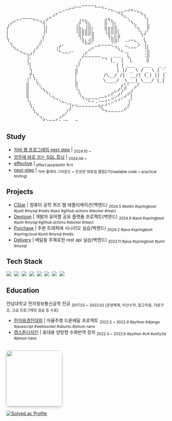 
<pre>
⠀⠀⠀⠀⠀⠀⠀⠀⠀⠀⠀⠀⠀⠀⠀⠀⠀⠀⠀⠀⠀⠀⠀⣀⣀⣀⣀⡀⠀⠀⠀⠀⠀⠀⠀⠀⠀⠀⠀⠀⠀⠀⠀⠀
⠀⠀⠀⠀⠀⠀⠀⠀⠀⠀⠀⠀⠀⠀⠀⠀⠀⣀⠤⠖⠚⠉⠉⠀⠀⠀⠀⠉⠉⠙⠒⠤⣄⡀⠀⠀⣀⣠⣤⣀⡀⠀⠀⠀
⠀⠀⠀⠀⠀⠀⠀⠀⠀⠀⠀⠀⠀⠀⣠⠖⠉⠀⠀⠀⠀⠀⠀⠀⠀⠀⠀⠀⠀⠀⠀⠀⠀⠈⠛⢯⡀⠀⠀⠀⠉⠳⣄⠀
⠀⠀⣀⠤⠔⠒⠒⠒⠦⢤⣀⢀⡴⠋⠀⠀⠀⠀⠀⠀⠀⠀⢠⣤⣄⠀⠀⠀⠀⠀⣴⢶⣄⠀⠀⠀⠉⢢⡀⠀⠀⠀⠘⡆
⢠⠞⠁⠀⠀⠀⠀⠀⠀⠀⠈⢻⡀⠀⠀⠀⠀⠀⠀⠀⠀⢠⡟⠀⢹⣧⠀⠀⠀⠀⣿⠀⢹⣇⠀⠀⠀⠀⠙⢦⠀⠀⠀⣧
⡏⠀⠀⠀⠀⠀⠀⠀⠀⠀⠀⢸⡇⠀⠀⠀⠀⠀⠀⠀⠀⢸⣿⣦⣼⣿⡇⠀⠀⠀⢿⣿⣿⣿⡄⠀⠀⠀⠀⠈⢳⡀⢀⡟
⡇⠀⠀⠀⠀⠀⠀⠀⠀⠀⠀⡸⠁⠀⠀⠀⠀⠀⠀⠀⠀⠈⣿⡿⠿⠿⣿⠀⠀⠀⠘⣿⡛⣟⣧⠀⠀⠀⠀⠀⠀⢳⠞⠀
⢳⠀⠀⠀⠀⠀⠀⠀⠀⠀⢠⠇⠀⠀⠀⠀⠀⠀⠀⠀⠀⠀⠘⣷⡄⢴⡿⠀⠀⠀⠀⠘⣿⣷⡏⠀⢀⡠⠤⣄⠀⠀⣇⠀
⠀⢳⡀⠀⠀⠀⠀⠀⠀⢠⠏⠀⠀⠀⠀⠀⣠⠄⠀⠀⠀⠀⠀⠈⠛⠛⠁⣀⡤⠤⠤⠤⢌⣉⠀⠀⢠⡀⠀⠀⡱⠀⢸⡄
⠀⠀⠙⠦⣀⠀⠀⠀⣰⠋⠀⠀⠀⠀⠀⠸⣅⠀⠀⢀⡀⠀⠀⠀⢀⠴⠋⠀⠀⠀⠀⠀⠀⠈⠳⣄⠀⠈⠉⠉⠀⠀⢘⣧
⠀⠀⠀⠀⠈⠙⢲⠞⠁⠀⠀⠀⠀⠀⠀⠀⠀⠉⠉⠁⠀⠀⠀⣰⣋⣀⣀⣀⣀⠀⠀  ___ ⠈⣇     ⢐⣿                      ___  _  _                   
⠀⠀⠀⠀⠀⠀⢸⠁⠀⠀⠀⠀⠀⠀⠀⠀⠀⠀⠀⠀⠀⠀⡰⠁⠀⠀⠀⠀⠀⠉⠙ |_  | ⠈⣇     ⣿                     |_  |(_)| |                  
⠀⠀⠀⠀⠀⠀⠘⡇⠀⠀⠀⠀⠀⠀⠀⠀⠀⠀⠀⠀⠀⢠⠇⠀⠀⠀⠀⠀⠀⠀⠀ ⠀ | | ___   ___   _ __    __ _       | | _ | |__   _   _  _ __  
⠀⠀⠀⠀⠀⠀⠀⢳⠀⠀⠀⠀⠀⠀⠀⠀⠀⠀⠀⠀⠀⣾⠀⠀⠀⠀⠀⠀⠀⠀⠀ ⠀⠀| |/ _ \ / _ \ | '_ \  / _` |      | || || '_ \ | | | || '_ \ 
⠀⠀⠀⠀⠀⠀⠀⡟⣆⠀⠀⠀⠀⠀⠀⠀⠀⠀⠀⠀⠀⡏⠀⠀⠀⠀⠀⠀ ⠀/\__/ /|  __/| (_) || | | || (_| | /\__/ /| || | | || |_| || | | |
⠀⠀⠀⠀⠀⠀⢸⠁⠘⣆⠀⠀⠀⠀⠀⠀⠀⠀⠀⠀⠀⣇⠀⠀⠀⠀⠀⠀  \____/  \___| \___/ |_| |_| \__, | \____/ |_||_| |_| \__,_||_| |_|
⠀⠀⠀⠀⠀⠀⣿⠀⠀⠘⢆⠀⠀⠀⠀⠀⠀⠀⠀⠀⠀⢿⠀⠀⠀⠀⠀⠀⠀⠀⠀⠀⠀⠀⠀⡴⣣⠃⠀⣠⠏⠀⠀⠀             __/ |                                
⠀⠀⠀⠀⠀⠀⣿⠀⠀⠀⠈⠳⣄⠀⠀⠀⠀⠀⠀⠀⠀⠘⡆⠀⠀⠀⠀⠀⠀⠀⠀⠀⢀⡤⠞⡱⠋⢀⡴⠁⠀⠀⠀⠀            |___/     
⠀⠀⠀⠀⠀⠀⣿⠀⠀⠀⠀⠀⠈⠣⣄⠀⠀⠀⠀⠀⠀⠀⠹⣄⠀⠀⠀⠀⢀⣀⡤⠖⢋⡠⠞⢁⡴⠋⡇⠀⠀⠀⠀⠀
⠀⠀⠀⠀⠀⠀⠸⡄⠀⠀⠀⠀⠀⠀⠈⠙⠢⣄⡀⠀⠀⠀⠀⠈⠙⠯⠭⢉⠡⠤⠴⠒⣉⠴⠚⠁⠀⢰⠃⠀⠀⠀⠀⠀
⠀⠀⠀⠀⠀⠀⠀⢳⡀⠀⠀⠀⠀⠀⠀⠀⠀⠀⠈⢹⠖⠲⠤⠤⠤⠤⠤⠤⢶⡖⠚⠉⠀⠀⠀⠀⢀⡞⠀⠀⠀⠀⠀⠀
⠀⠀⠀⠀⠀⠀⠀⠀⢳⡀⠀⠀⠀⠀⠀⠀⠀⠀⡰⠋⠀⠀⠀⠀⠀⠀⠀⠀⠀⠙⠲⠤⠤⠤⠤⠔⠋⠀⠀⠀⠀⠀⠀⠀
⠀⠀⠀⠀⠀⠀⠀⠀⠀⠙⢤⡀⠀⠀⠀⠀⣠⠞⠁⠀⠀⠀⠀⠀⠀⠀⠀⠀⠀⠀⠀⠀⠀⠀⠀⠀⠀⠀⠀⠀⠀⠀⠀⠀
⠀⠀⠀⠀⠀⠀⠀⠀⠀⠀⠀⠛⠑⠒⠒⠋⠂⠐⠒⠀⠀⠒⠀⠀⠀⠀⠀⠀⠀⠀⠀⠀⠀⠀⠀⠀⠀
</pre>



## Study
- [자바 웹 프로그래밍 next step](https://github.com/Jeongjjuna/web-application) | <sub>2024.10 ~ </sub>
- [업무에 바로 쓰는 SQL 튜닝](https://wlgns2305.tistory.com/category/%EC%8A%A4%ED%84%B0%EB%94%94/%EC%97%85%EB%AC%B4%EC%97%90%20%EB%B0%94%EB%A1%9C%20%EC%93%B0%EC%9D%B4%EB%8A%94%20SQL%20%ED%8A%9C%EB%8B%9D) | <sub>2024.08 ~ </sub>
- [effective](https://github.com/Jeongjjuna/effective) | <sub>effect java/kotlin 독서</sub>
- [next-step](https://github.com/Jeongjjuna/next-step-baseball-playground) | <sub>자바 플레이 그라운드 + 인프런 워밍업 클럽2기(readable code + practical testing)</sub>


## Projects
- [CStar](https://github.com/FreakPeople/freak-CStar-backend) | 컴퓨터 공학 퀴즈 웹 애플리케이션(백엔드) <sub> 2024.5 #kotlin #springboot #junit #mysql #redis #aws #github actions #docker #react</sub>
- [Devtoon](https://github.com/FreakPeople/freak-devtoon-back) | 개발자 유머짤 공유 플랫폼 프로젝트(백엔드) <sub> 2024.9 #java #springboot #junit #mysql #github actions #docker #react</sub>
- [Purchase](https://github.com/Jeongjjuna/reservation_purchase) | 주문 트래픽에 시나리오 실습(백엔드) <sub> 2024.2 #java #springboot #springcloud #junit #mysql #redis</sub>
- [Delivery](https://github.com/Jeongjjuna/delivery) | 배달을 주제로한 rest api 실습(백엔드) <sub> 2023.11 #java #springboot #junit #mysql</sub>


## Tech Stack
<p>
  <img src="https://img.shields.io/badge/Kotlin-7F52FF?style=flat-square&logo=kotlin&logoColor=white">&nbsp
  <img src="https://img.shields.io/badge/Java-8B4513?style=flat-square&logo=java&logoColor=white">&nbsp
  <img src="https://img.shields.io/badge/SpringBoot-6DB33F?style=flat-square&logo=Spring Boot&logoColor=white">&nbsp
  <img src="https://img.shields.io/badge/MySQL-015f86?style=flat-square&logo=mysql&logoColor=white">&nbsp
  <img src="https://img.shields.io/badge/Redis-d3271a?style=flat-square&logo=redis&logoColor=white">&nbsp 
  <img src="https://img.shields.io/badge/Docker-2496ED?style=flat-square&logo=docker&logoColor=white">&nbsp
  <img src="https://img.shields.io/badge/GithubActions-1750b9?style=flat-square&logo=githubactions&logoColor=white">&nbsp
  <img src="https://img.shields.io/badge/Git-3a3a3a?style=flat-square&logo=git&logoColor=white">&nbsp
</p>


## Education
전남대학교 전자정보통신공학 전공 <sub>2017.03 ~ 2023.02 [운영체제, 이산수학, 알고리즘, 자료구조, 고급 프로그래밍 실습 등 수료]</sub>

- [한이음경진대회](https://github.com/Jeongjjuna/hanium-calldrone) | 자율주행 드론배달 프로젝트 <sub> 2022.5 ~ 2022.9 #python #django #javascript #websocket #ubuntu #jetson nano</sub>
- [캡스톤디자인](https://github.com/Jeongjjuna/iDEAFree) | 휴대용 양방향 수화번역 장치 <sub> 2022.3 ~ 2022.6 #python #c# #unity3d #jetson nano</sub>

<br>

<a href="https://github.com/jeongjjuna">
    <img align="center" style="height: 175px; border-radius: 10px; box-shadow: 0 4px 8px rgba(0, 0, 0, 0.2);" src="https://github-readme-stats.vercel.app/api?username=Jeongjjuna&show_icons=true&hide_border=true&title_color=cff0ff&icon_color=ffa726&text_color=daf7dc&bg_color=263238&count_private=true&include_all_commits=true"/>
</a>

[![Solved.ac Profile](http://mazassumnida.wtf/api/v2/generate_badge?boj=wlgns2234)](https://solved.ac/wlgns2234/)

